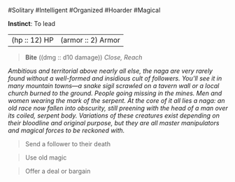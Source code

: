 #Solitary #Intelligent #Organized #Hoarder #Magical

**Instinct**: To lead

|       |         |
| ----- | ------- |
| (hp :: 12) HP | (armor :: 2) Armor |

> **Bite** ((dmg :: d10 damage))
> *Close, Reach*

*Ambitious and territorial above nearly all else, the naga are very rarely found without a well-formed and insidious cult of followers. You’ll see it in many mountain towns—a snake sigil scrawled on a tavern wall or a local church burned to the ground. People going missing in the mines. Men and women wearing the mark of the serpent. At the core of it all lies a naga: an old race now fallen into obscurity, still preening with the head of a man over its coiled, serpent body. Variations of these creatures exist depending on their bloodline and original purpose, but they are all master manipulators and magical forces to be reckoned with.*

>Send a follower to their death

>Use old magic

>Offer a deal or bargain
